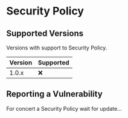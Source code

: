 # Security Policy

## Supported Versions

Versions with support to Security Policy.

| Version | Supported          |
| ------- | ------------------ |
| 1.0.x   | :x: |

## Reporting a Vulnerability

For concert a Security Policy wait for update...
